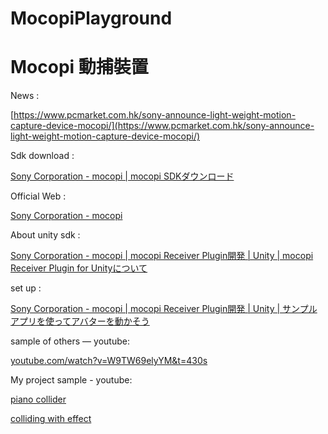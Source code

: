 # MocopiPlayground

# Mocopi 動捕裝置

News :

[https://www.pcmarket.com.hk/sony-announce-light-weight-motion-capture-device-mocopi/](https://www.pcmarket.com.hk/sony-announce-light-weight-motion-capture-device-mocopi/)

Sdk download : 

[Sony Corporation - mocopi | mocopi SDKダウンロード](https://www.sony.net/Products/mocopi-dev/jp/downloads/DownloadInfo.html#Unity_Plugin)

Official Web : 

[Sony Corporation - mocopi](https://www.sony.net/Products/mocopi-dev/jp/)

About unity sdk : 

[Sony Corporation - mocopi | mocopi Receiver Plugin開発 | Unity | mocopi Receiver Plugin for Unityについて](https://www.sony.net/Products/mocopi-dev/jp/documents/ReceiverPlugin/Unity/AboutPlugin.html?fbclid=IwAR1dMv1qCTZudv44ppH5OKL8DcoSRVEuDXu4HmnkVh9IGZ8DATX_88zUc8w)

set up :

[Sony Corporation - mocopi | mocopi Receiver Plugin開発 | Unity | サンプルアプリを使ってアバターを動かそう](https://www.sony.net/Products/mocopi-dev/jp/documents/ReceiverPlugin/Unity/UseSampleApp.html)

sample of others — youtube:

[youtube.com/watch?v=W9TW69elyYM&t=430s](http://youtube.com/watch?v=W9TW69elyYM&t=430s)

My project sample - youtube:

[piano collider](https://www.youtube.com/watch?v=mfZDnDnXWVo)

[colliding with effect](https://www.youtube.com/watch?v=Xcm5N5jXXYw)

